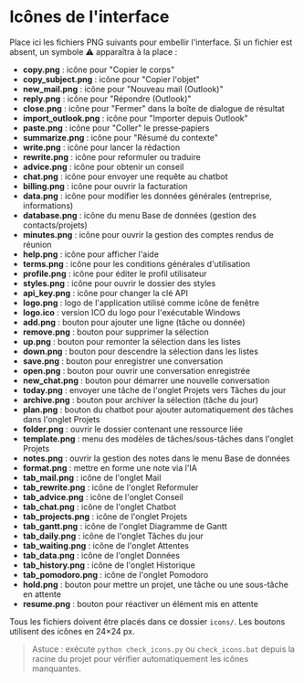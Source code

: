 # Icônes de l'interface

Place ici les fichiers PNG suivants pour embellir l'interface. Si un fichier est absent, un symbole ⚠ apparaîtra à la place :

- **copy.png** : icône pour "Copier le corps"
- **copy_subject.png** : icône pour "Copier l'objet"
- **new_mail.png** : icône pour "Nouveau mail (Outlook)"
- **reply.png** : icône pour "Répondre (Outlook)"
- **close.png** : icône pour "Fermer" dans la boîte de dialogue de résultat
- **import_outlook.png** : icône pour "Importer depuis Outlook"
- **paste.png** : icône pour "Coller" le presse‑papiers
- **summarize.png** : icône pour "Résumé du contexte"
- **write.png** : icône pour lancer la rédaction
- **rewrite.png** : icône pour reformuler ou traduire
- **advice.png** : icône pour obtenir un conseil
- **chat.png** : icône pour envoyer une requête au chatbot
- **billing.png** : icône pour ouvrir la facturation
- **data.png** : icône pour modifier les données générales (entreprise, informations)
- **database.png** : icône du menu Base de données (gestion des contacts/projets)
- **minutes.png** : icône pour ouvrir la gestion des comptes rendus de réunion
- **help.png** : icône pour afficher l'aide
- **terms.png** : icône pour les conditions générales d'utilisation
- **profile.png** : icône pour éditer le profil utilisateur
- **styles.png** : icône pour ouvrir le dossier des styles
- **api_key.png** : icône pour changer la clé API
- **logo.png** : logo de l'application utilisé comme icône de fenêtre
- **logo.ico** : version ICO du logo pour l'exécutable Windows
- **add.png** : bouton pour ajouter une ligne (tâche ou donnée)
- **remove.png** : bouton pour supprimer la sélection
- **up.png** : bouton pour remonter la sélection dans les listes
- **down.png** : bouton pour descendre la sélection dans les listes
- **save.png** : bouton pour enregistrer une conversation
- **open.png** : bouton pour ouvrir une conversation enregistrée
- **new_chat.png** : bouton pour démarrer une nouvelle conversation
- **today.png** : envoyer une tâche de l'onglet Projets vers Tâches du jour
- **archive.png** : bouton pour archiver la sélection (tâche du jour)
- **plan.png** : bouton du chatbot pour ajouter automatiquement des tâches dans l'onglet Projets
- **folder.png** : ouvrir le dossier contenant une ressource liée
- **template.png** : menu des modèles de tâches/sous-tâches dans l'onglet Projets
- **notes.png** : ouvrir la gestion des notes dans le menu Base de données
- **format.png** : mettre en forme une note via l'IA
- **tab_mail.png** : icône de l'onglet Mail
- **tab_rewrite.png** : icône de l'onglet Reformuler
- **tab_advice.png** : icône de l'onglet Conseil
- **tab_chat.png** : icône de l'onglet Chatbot
- **tab_projects.png** : icône de l'onglet Projets
- **tab_gantt.png** : icône de l'onglet Diagramme de Gantt
- **tab_daily.png** : icône de l'onglet Tâches du jour
- **tab_waiting.png** : icône de l'onglet Attentes
- **tab_data.png** : icône de l'onglet Données
- **tab_history.png** : icône de l'onglet Historique
- **tab_pomodoro.png** : icône de l'onglet Pomodoro
- **hold.png** : bouton pour mettre un projet, une tâche ou une sous-tâche en attente
- **resume.png** : bouton pour réactiver un élément mis en attente

Tous les fichiers doivent être placés dans ce dossier `icons/`. Les boutons utilisent des icônes en 24×24 px.

> Astuce : exécute `python check_icons.py` ou `check_icons.bat` depuis la racine du projet pour vérifier automatiquement les icônes manquantes.
